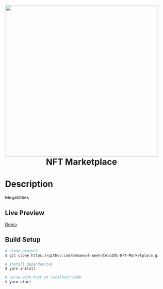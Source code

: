 <div align="center">
      <h1> <img src="https://www.thewindowsclub.com/wp-content/uploads/2021/03/Etherium.png" width="500px"><br/>NFT Marketplace</h1>
     </div>

# Description
MegaKitties
 
## Live Preview
[Demo](https://megakitties.herokuapp.com)

## Build Setup

``` bash
# clone project
$ git clone https://github.com/Emmanuel-umeh/Celo201-NFT-Marketplace.git

# install dependencies
$ yarn install

# serve with host at localhost:8000
$ yarn start
```
